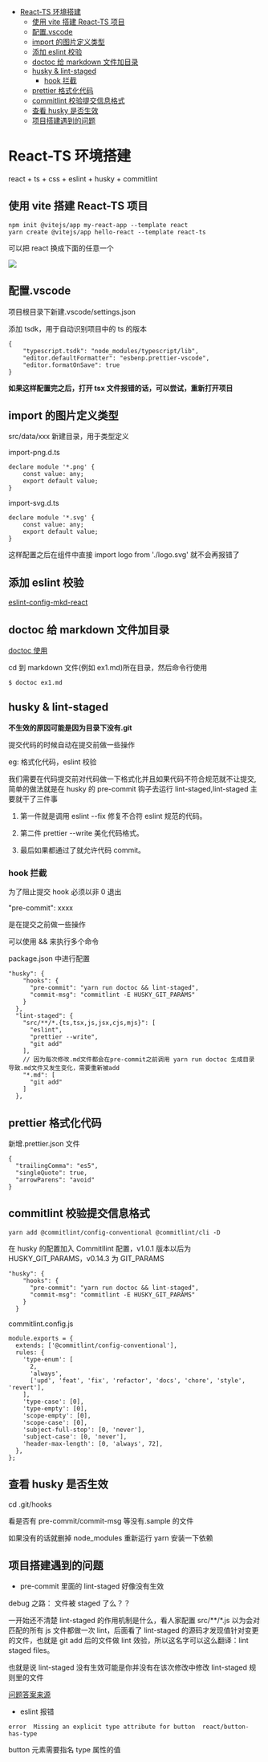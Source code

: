 <!-- START doctoc generated TOC please keep comment here to allow auto update -->
<!-- DON'T EDIT THIS SECTION, INSTEAD RE-RUN doctoc TO UPDATE -->

- [React-TS 环境搭建](#react-ts-%E7%8E%AF%E5%A2%83%E6%90%AD%E5%BB%BA)
  - [使用 vite 搭建 React-TS 项目](#%E4%BD%BF%E7%94%A8-vite-%E6%90%AD%E5%BB%BA-react-ts-%E9%A1%B9%E7%9B%AE)
  - [配置.vscode](#%E9%85%8D%E7%BD%AEvscode)
  - [import 的图片定义类型](#import-%E7%9A%84%E5%9B%BE%E7%89%87%E5%AE%9A%E4%B9%89%E7%B1%BB%E5%9E%8B)
  - [添加 eslint 校验](#%E6%B7%BB%E5%8A%A0-eslint-%E6%A0%A1%E9%AA%8C)
  - [doctoc 给 markdown 文件加目录](#doctoc-%E7%BB%99-markdown-%E6%96%87%E4%BB%B6%E5%8A%A0%E7%9B%AE%E5%BD%95)
  - [husky & lint-staged](#husky--lint-staged)
    - [hook 拦截](#hook-%E6%8B%A6%E6%88%AA)
  - [prettier 格式化代码](#prettier-%E6%A0%BC%E5%BC%8F%E5%8C%96%E4%BB%A3%E7%A0%81)
  - [commitlint 校验提交信息格式](#commitlint-%E6%A0%A1%E9%AA%8C%E6%8F%90%E4%BA%A4%E4%BF%A1%E6%81%AF%E6%A0%BC%E5%BC%8F)
  - [查看 husky 是否生效](#%E6%9F%A5%E7%9C%8B-husky-%E6%98%AF%E5%90%A6%E7%94%9F%E6%95%88)
  - [项目搭建遇到的问题](#%E9%A1%B9%E7%9B%AE%E6%90%AD%E5%BB%BA%E9%81%87%E5%88%B0%E7%9A%84%E9%97%AE%E9%A2%98)

<!-- END doctoc generated TOC please keep comment here to allow auto update -->

# React-TS 环境搭建

react + ts + css + eslint + husky + commitlint

## 使用 vite 搭建 React-TS 项目

```
npm init @vitejs/app my-react-app --template react
yarn create @vitejs/app hello-react --template react-ts
```

可以把 react 换成下面的任意一个

![](https://img-blog.csdnimg.cn/20210121105736674.png?x-oss-process=image/watermark,type_ZmFuZ3poZW5naGVpdGk,shadow_10,text_aHR0cHM6Ly9ibG9nLmNzZG4ubmV0L3FxXzQxNDk5Nzgy,size_16,color_FFFFFF,t_70)

## 配置.vscode

项目根目录下新建.vscode/settings.json

添加 tsdk，用于自动识别项目中的 ts 的版本

```
{
    "typescript.tsdk": "node_modules/typescript/lib",
    "editor.defaultFormatter": "esbenp.prettier-vscode",
    "editor.formatOnSave": true
}
```

**如果这样配置完之后，打开 tsx 文件报错的话，可以尝试，重新打开项目**

## import 的图片定义类型

src/data/xxx 新建目录，用于类型定义

import-png.d.ts

```
declare module '*.png' {
    const value: any;
    export default value;
}
```

import-svg.d.ts

```
declare module '*.svg' {
    const value: any;
    export default value;
}
```

这样配置之后在组件中直接 import logo from './logo.svg' 就不会再报错了

## 添加 eslint 校验

[eslint-config-mkd-react](https://gitlab.zhenguanyu.com/monkey-design/eslint-config-mkd-react)

## doctoc 给 markdown 文件加目录

[doctoc 使用](https://wp-lai.gitbooks.io/learn-python/content/0MOOC/doctoc.html)

cd 到 markdown 文件(例如 ex1.md)所在目录，然后命令行使用

```
$ doctoc ex1.md
```

## husky & lint-staged

**不生效的原因可能是因为目录下没有.git**

提交代码的时候自动在提交前做一些操作

eg: 格式化代码，eslint 校验

我们需要在代码提交前对代码做一下格式化并且如果代码不符合规范就不让提交,简单的做法就是在 husky 的 pre-commit 钩子去运行 lint-staged,lint-staged 主要就干了三件事

1. 第一件就是调用 eslint --fix 修复不合符 eslint 规范的代码。

2. 第二件 prettier --write 美化代码格式。

3. 最后如果都通过了就允许代码 commit。

### hook 拦截

为了阻止提交 hook 必须以非 0 退出

"pre-commit": xxxx

是在提交之前做一些操作

可以使用 && 来执行多个命令

package.json 中进行配置

```
"husky": {
    "hooks": {
      "pre-commit": "yarn run doctoc && lint-staged",
      "commit-msg": "commitlint -E HUSKY_GIT_PARAMS"
    }
  },
  "lint-staged": {
    "src/**/*.{ts,tsx,js,jsx,cjs,mjs}": [
      "eslint",
      "prettier --write",
      "git add"
    ],
    // 因为每次修改.md文件都会在pre-commit之前调用 yarn run doctoc 生成目录 导致.md文件又发生变化，需要重新被add
    "*.md": [
      "git add"
    ]
  },

```

## prettier 格式化代码

新增.prettier.json 文件

```
{
  "trailingComma": "es5",
  "singleQuote": true,
  "arrowParens": "avoid"
}
```

## commitlint 校验提交信息格式

```
yarn add @commitlint/config-conventional @commitlint/cli -D
```

在 husky 的配置加入 CommitlIint 配置，v1.0.1 版本以后为 HUSKY_GIT_PARAMS，v0.14.3 为 GIT_PARAMS

```
"husky": {
    "hooks": {
      "pre-commit": "yarn run doctoc && lint-staged",
      "commit-msg": "commitlint -E HUSKY_GIT_PARAMS"
    }
  }
```

commitlint.config.js

```
module.exports = {
  extends: ['@commitlint/config-conventional'],
  rules: {
    'type-enum': [
      2,
      'always',
      ['upd', 'feat', 'fix', 'refactor', 'docs', 'chore', 'style', 'revert'],
    ],
    'type-case': [0],
    'type-empty': [0],
    'scope-empty': [0],
    'scope-case': [0],
    'subject-full-stop': [0, 'never'],
    'subject-case': [0, 'never'],
    'header-max-length': [0, 'always', 72],
  },
};
```

## 查看 husky 是否生效

cd .git/hooks

看是否有 pre-commit/commit-msg 等没有.sample 的文件

如果没有的话就删掉 node_modules 重新运行 yarn 安装一下依赖

## 项目搭建遇到的问题

- pre-commit 里面的 lint-staged 好像没有生效

debug 之路： 文件被 staged 了么？？

一开始还不清楚 lint-staged 的作用机制是什么，看人家配置 src/\*\*/\*.js 以为会对匹配的所有 js 文件都做一次 lint，后面看了 lint-staged 的源码才发现值针对变更的文件，也就是 git add 后的文件做 lint 效验，所以这名字可以这么翻译：lint staged files。

也就是说 lint-staged 没有生效可能是你并没有在该次修改中修改 lint-staged 规则里的文件

[问题答案来源](https://zhuanlan.zhihu.com/p/102104085)

- eslint 报错

```
error  Missing an explicit type attribute for button  react/button-has-type
```

button 元素需要指名 type 属性的值
